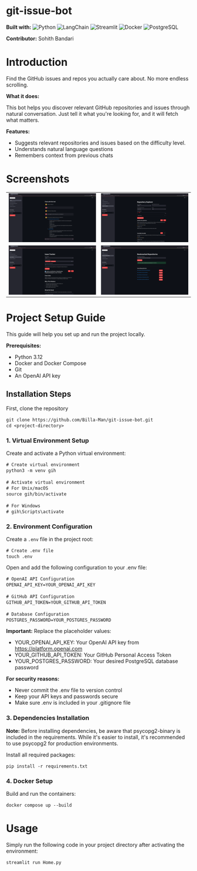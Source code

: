 # git-issue-bot
**Built with:** ![Python](https://img.shields.io/badge/Python-3776AB?style=flat&logo=python&logoColor=white) ![LangChain](https://img.shields.io/badge/LangChain-121212?style=flat&logo=chainlink&logoColor=white) ![Streamlit](https://img.shields.io/badge/Streamlit-FF4B4B?style=flat&logo=Streamlit&logoColor=white) ![Docker](https://img.shields.io/badge/Docker-2496ED?style=flat&logo=docker&logoColor=white) ![PostgreSQL](https://img.shields.io/badge/PostgreSQL-316192?style=flat&logo=postgresql&logoColor=white)

**Contributor:** Sohith Bandari

# Introduction

Find the GitHub issues and repos you actually care about. No more endless scrolling.

**What it does:**

This bot helps you discover relevant GitHub repositories and issues through natural conversation. Just tell it what you're looking for, and it will fetch what matters.

**Features:**
- Suggests relevant repositories and issues based on the difficulty level.
- Understands natural language questions
- Remembers context from previous chats

# Screenshots

<table>
  <tr>
    <td><img src="screenshots/home_page.png"></td>
    <td><img src="screenshots/repo_explorer.png"></td>
  </tr>
  <tr>
    <td><img src="screenshots/issue_tracker.png"></td>
    <td><img src="screenshots/bookmarked_repos.png"></td>
  </tr>
</table>

# Project Setup Guide
This guide will help you set up and run the project locally.

**Prerequisites:**

- Python 3.12
- Docker and Docker Compose
- Git
- An OpenAI API key

## Installation Steps
First, clone the repository
```
git clone https://github.com/Billa-Man/git-issue-bot.git
cd <project-directory>
```

### 1. Virtual Environment Setup
Create and activate a Python virtual environment:
```
# Create virtual environment
python3 -m venv gih

# Activate virtual environment
# For Unix/macOS
source gih/bin/activate

# For Windows
# gih\Scripts\activate
```

### 2. Environment Configuration
Create a `.env` file in the project root:
```
# Create .env file
touch .env
```
Open and add the following configuration to your .env file:
```
# OpenAI API Configuration
OPENAI_API_KEY=YOUR_OPENAI_API_KEY

# GitHub API Configuration
GITHUB_API_TOKEN=YOUR_GITHUB_API_TOKEN

# Database Configuration
POSTGRES_PASSWORD=YOUR_POSTGRES_PASSWORD
```
**Important:** Replace the placeholder values:

- YOUR_OPENAI_API_KEY: Your OpenAI API key from https://platform.openai.com
- YOUR_GITHUB_API_TOKEN: Your GitHub Personal Access Token
- YOUR_POSTGRES_PASSWORD: Your desired PostgreSQL database password

**For security reasons:**
- Never commit the .env file to version control
- Keep your API keys and passwords secure
- Make sure .env is included in your .gitignore file

### 3. Dependencies Installation
**Note:** Before installing dependencies, be aware that psycopg2-binary is included in the requirements. While it's easier to install, it's recommended to use psycopg2 for production environments. 

Install all required packages:
```
pip install -r requirements.txt
```

### 4. Docker Setup
Build and run the containers:
```
docker compose up --build
```

# Usage
Simply run the following code in your project directory after activating the environment:
```
streamlit run Home.py
```
